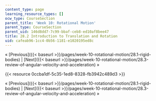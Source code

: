 ```yaml
---
content_type: page
learning_resource_types: []
ocw_type: CourseSection
parent_title: 'Week 10: Rotational Motion'
parent_type: CourseSection
parent_uid: 146d8dd7-7c99-bbaf-ceb8-ed10af8bee47
title: 28.2 Introduction to Translation and Rotation
uid: cafeab96-1cc4-0b56-1181-e1020195ed8c
---
```


« [Previous]({{< baseurl >}}/pages/week-10-rotational-motion/28.1-rigid-bodies) | [Next]({{< baseurl >}}/pages/week-10-rotational-motion/28.3-review-of-angular-velocity-and-acceleration) »

{{< resource 0ccba1df-5c35-1ed8-8328-fb3942c489d3 >}}

« [Previous]({{< baseurl >}}/pages/week-10-rotational-motion/28.1-rigid-bodies) | [Next]({{< baseurl >}}/pages/week-10-rotational-motion/28.3-review-of-angular-velocity-and-acceleration) »